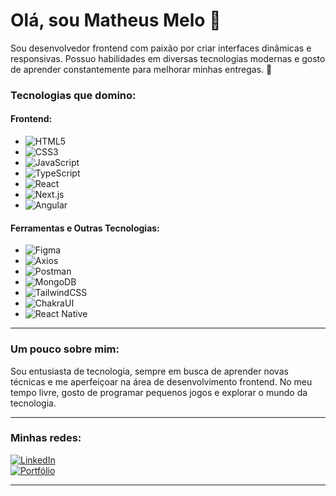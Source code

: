 # Olá, sou Matheus Melo 👋

Sou desenvolvedor frontend com paixão por criar interfaces dinâmicas e responsivas. Possuo habilidades em diversas tecnologias modernas e gosto de aprender constantemente para melhorar minhas entregas. 🚀

### Tecnologias que domino:

#### Frontend:
- ![HTML5](https://img.shields.io/badge/HTML5-E34F26?style=for-the-badge&logo=html5&logoColor=white)
- ![CSS3](https://img.shields.io/badge/CSS3-1572B6?style=for-the-badge&logo=css3&logoColor=white)
- ![JavaScript](https://img.shields.io/badge/JavaScript-F7DF1E?style=for-the-badge&logo=javascript&logoColor=black)
- ![TypeScript](https://img.shields.io/badge/TypeScript-007ACC?style=for-the-badge&logo=typescript&logoColor=white)
- ![React](https://img.shields.io/badge/React-20232A?style=for-the-badge&logo=react&logoColor=61DAFB)
- ![Next.js](https://img.shields.io/badge/Next.js-000000?style=for-the-badge&logo=nextdotjs&logoColor=white)
- ![Angular](https://img.shields.io/badge/Angular-DD0031?style=for-the-badge&logo=angular&logoColor=white)

#### Ferramentas e Outras Tecnologias:
- ![Figma](https://img.shields.io/badge/Figma-F24E1E?style=for-the-badge&logo=figma&logoColor=white)
- ![Axios](https://img.shields.io/badge/Axios-5A29E4?style=for-the-badge&logo=axios&logoColor=white)
- ![Postman](https://img.shields.io/badge/Postman-FF6C37?style=for-the-badge&logo=postman&logoColor=white)
- ![MongoDB](https://img.shields.io/badge/MongoDB-47A248?style=for-the-badge&logo=mongodb&logoColor=white)
- ![TailwindCSS](https://img.shields.io/badge/TailwindCSS-38B2AC?style=for-the-badge&logo=tailwind-css&logoColor=white)
- ![ChakraUI](https://img.shields.io/badge/Chakra--UI-319795?style=for-the-badge&logo=chakraui&logoColor=white)
- ![React Native](https://img.shields.io/badge/React_Native-20232A?style=for-the-badge&logo=react&logoColor=61DAFB)

---

### Um pouco sobre mim:

Sou entusiasta de tecnologia, sempre em busca de aprender novas técnicas e me aperfeiçoar na área de desenvolvimento frontend. No meu tempo livre, gosto de programar pequenos jogos e explorar o mundo da tecnologia.

---

### Minhas redes:

[![LinkedIn](https://img.shields.io/badge/LinkedIn-MatheusMelo-blue?style=for-the-badge&logo=linkedin)](https://www.linkedin.com)  
[![Portfólio](https://img.shields.io/badge/Portfólio-matheusmelodev.com.br-black?style=for-the-badge&logo=website)](https://matheusmelodev.com.br)

---
